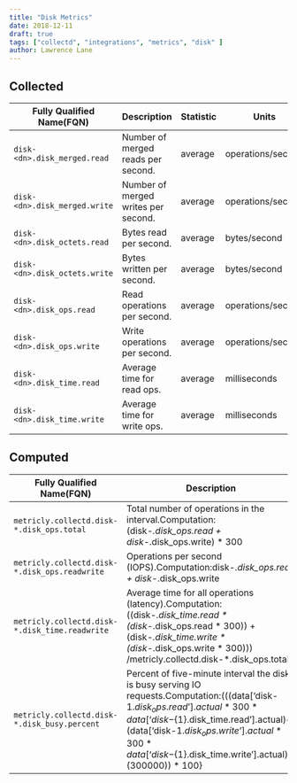 ```yaml
---
title: "Disk Metrics"
date: 2018-12-11
draft: true
tags: ["collectd", "integrations", "metrics", "disk" ]
author: Lawrence Lane
---
```


## Collected

| Fully Qualified Name(FQN)   | Description                         | Statistic | Units             | Min | Max  | Sparse Data Strategy(SDS) | BASE | CORR | UTIL |
|-----------------------------|-------------------------------------|-----------|-------------------|-----|------|---------------------------|------|------|------|
| `disk-<dn>.disk_merged.read`  | Number of merged reads per second.  | average   | operations/second | 0   | none | none                      | yes  | no   | no   |
| `disk-<dn>.disk_merged.write` | Number of merged writes per second. | average   | operations/second | 0   | none | none                      | yes  | no   | no   |
| `disk-<dn>.disk_octets.read`  | Bytes read per second.              | average   | bytes/second      | 0   | none | none                      | yes  | no   | no   |
| `disk-<dn>.disk_octets.write` | Bytes written per second.           | average   | bytes/second      | 0   | none | none                      | yes  | no   | no   |
| `disk-<dn>.disk_ops.read`     | Read operations per second.         | average   | operations/second | 0   | none | none                      | yes  | no   | no   |
| `disk-<dn>.disk_ops.write`    | Write operations per second.        | average   | operations/second | 0   | none | none                      | yes  | no   | no   |
| `disk-<dn>.disk_time.read`    | Average time for read ops.          | average   | milliseconds      | 0   | none | none                      | yes  | no   | no   |
| `disk-<dn>.disk_time.write`   | Average time for write ops.         | average   | milliseconds      | 0   | none | none                      | yes  | no   | no   |

## Computed

| Fully Qualified Name(FQN)                    | Description                                                                                                                                                                                                                                                                                | Statistic | Units             | Min | Max  | BASE | CORR | UTIL |
|----------------------------------------------|--------------------------------------------------------------------------------------------------------------------------------------------------------------------------------------------------------------------------------------------------------------------------------------------|-----------|-------------------|-----|------|------|------|------|
| `metricly.collectd.disk-*.disk_ops.total`      | Total number of operations in the interval.Computation:(disk-*.disk_ops.read + disk-*.disk_ops.write) * 300                                                                                                                                                                                | sum       | operations        | 0   | none | no   | no   | no   |
| `metricly.collectd.disk-*.disk_ops.readwrite`  | Operations per second (IOPS).Computation:disk-*.disk_ops.read + disk-*.disk_ops.write                                                                                                                                                                                                      | average   | operations/second | 0   | none | yes  | yes  | no   |
| `metricly.collectd.disk-*.disk_time.readwrite` | Average time for all operations (latency).Computation:((disk-*.disk_time.read * (disk-*.disk_ops.read * 300)) +(disk-*.disk_time.write * (disk-*.disk_ops.write * 300))) /metricly.collectd.disk-*.disk_ops.total                                                                          | average   | milliseconds      | 0   | none | yes  | yes  | no   |
| `metricly.collectd.disk-*.disk_busy.percent`   | Percent of five-minute interval the disk is busy serving IO requests.Computation:(((data[‘disk-${1}.disk_ops.read’].actual * 300 * data[‘disk-${1}.disk_time.read’].actual)+ (data[‘disk-${1}.disk_ops.write’].actual * 300 * data[‘disk-${1}.disk_time.write’].actual))/ (300000)) * 100} | average   | percent           | 0   | 100  | yes  | no   | no   |
